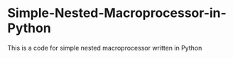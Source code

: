 # Simple-Nested-Macroprocessor-in-Python
This is a code for simple nested macroprocessor written in Python
